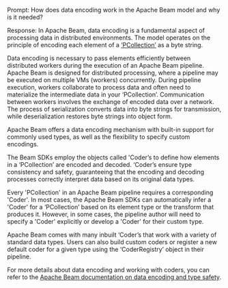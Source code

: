 Prompt:
How does data encoding work in the Apache Beam model and why is it needed?

Response:
In Apache Beam, data encoding is a fundamental aspect of processing data in distributed environments. The model operates on the principle of encoding each element of a [‘PCollection’](https://beam.apache.org/documentation/basics/#pcollection) as a byte string.

Data encoding is necessary to pass elements efficiently between distributed workers during the execution of an Apache Beam pipeline. Apache Beam is designed for distributed processing, where a pipeline may be executed on multiple VMs (workers) concurrently. During pipeline execution, workers collaborate to process data and often need to materialize the intermediate data in your ‘PCollection’. Communication between workers involves the exchange of encoded data over a network. The process of serialization converts data into byte strings for transmission, while deserialization restores byte strings into object form.

Apache Beam offers a data encoding mechanism with built-in support for commonly used types, as well as the flexibility to specify custom encodings.

The Beam SDKs employ the objects called 'Coder’s to define how elements in a ‘PCollection’ are encoded and decoded. ‘Coder’s ensure type consistency and safety, guaranteeing that the encoding and decoding processes correctly interpret data based on its original data types.

Every 'PCollection' in an Apache Beam pipeline requires a corresponding 'Coder'. In most cases, the Apache Beam SDKs can automatically infer a 'Coder' for a ‘PCollection’ based on its element type or the transform that produces it. However, in some cases, the pipeline author will need to specify a 'Coder' explicitly or develop a 'Coder' for their custom type.

Apache Beam comes with many inbuilt ‘Coder’s that work with a variety of standard data types. Users can also build custom coders or register a new default coder for a given type using the ‘CoderRegistry’ object in their pipeline.

For more details about data encoding and working with coders, you can refer to the [Apache Beam documentation on data encoding and type safety](https://beam.apache.org/documentation/programming-guide/#data-encoding-and-type-safety).
